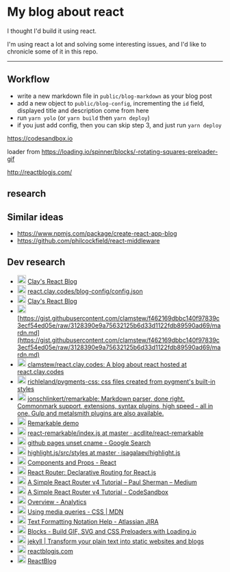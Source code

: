 # My blog about react

I thought I'd build it using react.

I'm using react a lot and solving some interesting issues, and I'd like to chronicle some of it in this repo.

---

## Workflow

* write a new markdown file in `public/blog-markdown` as your blog post
* add a new object to `public/blog-config`, incrementing the `id` field, displayed title and description come from here
* run `yarn yolo` (or `yarn build` then `yarn deploy`)
* if you just add config, then you can skip step 3, and just run `yarn deploy`

https://codesandbox.io

loader from https://loading.io/spinner/blocks/-rotating-squares-preloader-gif

http://reactblogjs.com/

## research

## Similar ideas

* https://www.npmjs.com/package/create-react-app-blog
* https://github.com/philcockfield/react-middleware


## Dev research

* <img src="http://www.google.com/images/icons/product/chrome-32.png" width="20px" /> [Clay's React Blog](http://react.clay.codes/)
* <img src="http://www.google.com/images/icons/product/chrome-32.png" width="20px" /> [react.clay.codes/blog-config/config.json](http://react.clay.codes/blog-config/config.json)
* <img src="http://www.google.com/images/icons/product/chrome-32.png" width="20px" /> [Clay's React Blog](http://localhost:3000/)
* <img src="http://www.google.com/images/icons/product/chrome-32.png" width="20px" /> [https://gist.githubusercontent.com/clamstew/f462169dbbc140f97839c3ecf54ed05e/raw/3128390e9a75632125b6d33d1122fdb89590ad69/mardn.md](https://gist.githubusercontent.com/clamstew/f462169dbbc140f97839c3ecf54ed05e/raw/3128390e9a75632125b6d33d1122fdb89590ad69/mardn.md)
* <img src="https://assets-cdn.github.com/favicon.ico" width="20px" /> [clamstew/react.clay.codes: A blog about react hosted at react.clay.codes](https://github.com/clamstew/react.clay.codes)
* <img src="https://assets-cdn.github.com/favicon.ico" width="20px" /> [richleland/pygments-css: css files created from pygment's built-in styles](https://github.com/richleland/pygments-css)
* <img src="https://assets-cdn.github.com/favicon.ico" width="20px" /> [jonschlinkert/remarkable: Markdown parser, done right. Commonmark support, extensions, syntax plugins, high speed - all in one. Gulp and metalsmith plugins are also available.](https://github.com/jonschlinkert/remarkable)
* <img src="http://www.google.com/images/icons/product/chrome-32.png" width="20px" /> [Remarkable demo](https://jonschlinkert.github.io/remarkable/demo/)
* <img src="https://assets-cdn.github.com/favicon.ico" width="20px" /> [react-remarkable/index.js at master · acdlite/react-remarkable](https://github.com/acdlite/react-remarkable/blob/master/src/index.js)
* <img src="https://www.google.com/images/branding/product/ico/googleg_lodp.ico" width="20px" /> [github pages unset cname - Google Search](https://www.google.com/search?q=github+pages+unset+cname&oq=github+pages+unset+cname&aqs=chrome..69i57j69i64.4526j0j7&sourceid=chrome&ie=UTF-8)
* <img src="https://assets-cdn.github.com/favicon.ico" width="20px" /> [highlight.js/src/styles at master · isagalaev/highlight.js](https://github.com/isagalaev/highlight.js/tree/master/src/styles)
* <img src="https://facebook.github.io/react/favicon.ico" width="20px" /> [Components and Props - React](https://facebook.github.io/react/docs/components-and-props.html)
* <img src="https://reacttraining.com/react-router/favicon-32x32.png" width="20px" /> [React Router: Declarative Routing for React.js](https://reacttraining.com/react-router/web/guides/philosophy)
* <img src="https://cdn-static-1.medium.com/_/fp/icons/favicon-medium.TAS6uQ-Y7kcKgi0xjcYHXw.ico" width="20px" /> [A Simple React Router v4 Tutorial – Paul Sherman – Medium](https://medium.com/@pshrmn/a-simple-react-router-v4-tutorial-7f23ff27adf)
* <img src="https://codesandbox.io/favicon.ico?5bab782f" width="20px" /> [A Simple React Router v4 Tutorial - CodeSandbox](https://codesandbox.io/s/vVoQVk78?referrer=https%3A%2F%2Fmedium.com%2Fmedia%2Fcb2f4eec602746212e3d562340fb8898%3FpostId%3D7f23ff27adf)
* <img src="https://analytics.google.com/analytics/web/s/analytics_standard_icon.png" width="20px" /> [Overview - Analytics](https://analytics.google.com/analytics/web/#realtime/rt-overview/a104083859w155399835p157171973/)
* <img src="https://developer.cdn.mozilla.net/static/img/favicon32.e1ca6d9bb933.png" width="20px" /> [Using media queries - CSS | MDN](https://developer.mozilla.org/en-US/docs/Web/CSS/Media_Queries/Using_media_queries)
* <img src="https://jira.atlassian.com/s/-blyu2h/74002/b6b48b2829824b869586ac216d119363/_/favicon.ico" width="20px" /> [Text Formatting Notation Help - Atlassian JIRA](https://jira.atlassian.com/secure/WikiRendererHelpAction.jspa?section=all)
* <img src="http://www.google.com/images/icons/product/chrome-32.png" width="20px" /> [Blocks - Build GIF, SVG and CSS Preloaders with Loading.io](https://loading.io/spinner/blocks/-rotating-squares-preloader-gif)
* <img src="https://jekyllrb.com/favicon.ico" width="20px" /> [jekyll | Transform your plain text into static websites and blogs](https://jekyllrb.com/)
* <img src="http://www.google.com/images/icons/product/chrome-32.png" width="20px" /> [reactblogjs.com](http://reactblogjs.com/)
* <img src="https://assets-cdn.github.com/favicon.ico" width="20px" /> [ReactBlog](https://github.com/ReactBlog)
